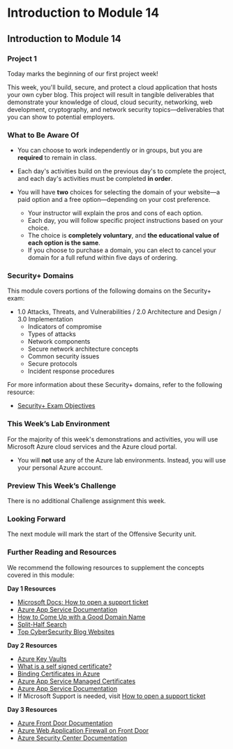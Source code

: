 # Introduction to Module 14

## Introduction to Module 14

### Project 1

Today marks the beginning of our first project week! 

This week, you'll build, secure, and protect a cloud application that hosts your own cyber blog. This project will result in tangible deliverables that demonstrate your knowledge of cloud, cloud security, networking, web development, cryptography, and network security topics&mdash;deliverables that you can show to potential employers. 

### What to Be Aware Of

- You can choose to work independently or in groups, but you are **required** to remain in class.

- Each day's activities build on the previous day's to complete the project, and each day's activities must be completed **in order**.

- You will have **two** choices for selecting the domain of your website&mdash;a paid option and a free option&mdash;depending on your cost preference.
   - Your instructor will explain the pros and cons of each option.
   - Each day, you will follow specific project instructions based on your choice.
   - The choice is **completely voluntary**, and **the educational value of each option is the same**.
   - If you choose to purchase a domain, you can elect to cancel your domain for a full refund within five days of ordering.

### Security+ Domains

This module covers portions of the following domains on the Security+ exam:
- 1.0 Attacks, Threats, and Vulnerabilities / 2.0 Architecture and Design / 3.0 Implementation
   - Indicators of compromise
   - Types of attacks
   - Network components
   - Secure network architecture concepts
   - Common security issues
   - Secure protocols
   - Incident response procedures

For more information about these Security+ domains, refer to the following resource: 
- [Security+ Exam Objectives](https://comptiacdn.azureedge.net/webcontent/docs/default-source/exam-objectives/comptia-security-sy0-601-exam-objectives-(2-0).pdf?sfvrsn=8c5889ff_2)

### This Week’s Lab Environment

For the majority of this week's demonstrations and activities, you will use Microsoft Azure cloud services and the Azure cloud portal.

- You will **not** use any of the Azure lab environments. Instead, you will use your personal Azure account.

### Preview This Week’s Challenge

There is no additional Challenge assignment this week.

### Looking Forward

The next module will mark the start of the Offensive Security unit.  

### Further Reading and Resources

We recommend the following resources to supplement the concepts covered in this module:

**Day 1 Resources**

- [Microsoft Docs: How to open a support ticket](https://docs.microsoft.com/en-us/azure/azure-portal/supportability/how-to-create-azure-support-request)
- [Azure App Service Documentation](https://docs.microsoft.com/en-us/azure/app-service/)
- [How to Come Up with a Good Domain Name](https://domains.google/learn/how-to-come-up-with-a-good-domain-name/)
- [Split-Half Search](https://www.peachpit.com/articles/article.aspx?p=420908&seqNum=3)
- [Top CyberSecurity Blog Websites](https://onlinedegrees.sandiego.edu/top-cyber-security-blogs-websites/)
 
**Day 2 Resources**

- [Azure Key Vaults](https://azure.microsoft.com/en-us/services/key-vault/#product-overview)
- [What is a self signed certificate?](https://sectigostore.com/page/what-is-a-self-signed-certificate/)
- [Binding Certificates in Azure](https://docs.microsoft.com/en-us/azure/app-service/configure-ssl-bindings#bind-your-ssl-certificate)
- [Azure App Service Managed Certificates](https://azure.microsoft.com/en-us/updates/secure-your-custom-domains-at-no-cost-with-app-service-managed-certificates-preview/)
- [Azure App Service Documentation](https://docs.microsoft.com/en-us/azure/app-service/)
- If Microsoft Support is needed, visit [How to open a support ticket](https://docs.microsoft.com/en-us/azure/azure-portal/supportability/how-to-create-azure-support-request)

 
**Day 3 Resources**

- [Azure Front Door Documentation](https://azure.microsoft.com/en-us/services/frontdoor/#overview)
- [Azure Web Application Firewall on Front Door](https://docs.microsoft.com/en-us/azure/web-application-firewall/afds/afds-overview)
- [Azure Security Center Documentation](https://docs.microsoft.com/en-us/azure/security-center/)
